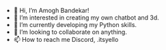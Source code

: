 - 👋 Hi, I’m Amogh Bandekar!
- 👀 I’m interested in creating my own chatbot and 3d.
- 🌱 I’m currently developing my Python skills.
- 💞️ I’m looking to collaborate on anything.
- 📫 How to reach me Discord, .itsyello

<!---
Itsyello/Itsyello is a ✨ special ✨ repository because its `README.md` (this file) appears on your GitHub profile.
You can click the Preview link to take a look at your changes.
--->
